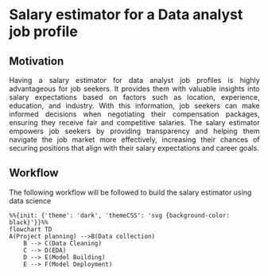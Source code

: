 # Salary estimator for a Data analyst job profile

## Motivation

<div align="justify">
Having a salary estimator for data analyst job profiles is highly advantageous for job seekers. It provides them with valuable insights into salary expectations based on factors such as location, experience, education, and industry. With this information, job seekers can make informed decisions when negotiating their compensation packages, ensuring they receive fair and competitive salaries. The salary estimator empowers job seekers by providing transparency and helping them navigate the job market more effectively, increasing their chances of securing positions that align with their salary expectations and career goals.</div>

## Workflow 

The following workflow will be followed to build the salary estimator using data science

```mermaid
%%{init: {'theme': 'dark', 'themeCSS': 'svg {background-color: black}'}}%%
flowchart TD
A(Project planning) -->B(Data collection)
    B --> C(Data Cleaning)
    C --> D(EDA)
    D --> E(Model Building)
    E --> F(Model Deployment)
```

